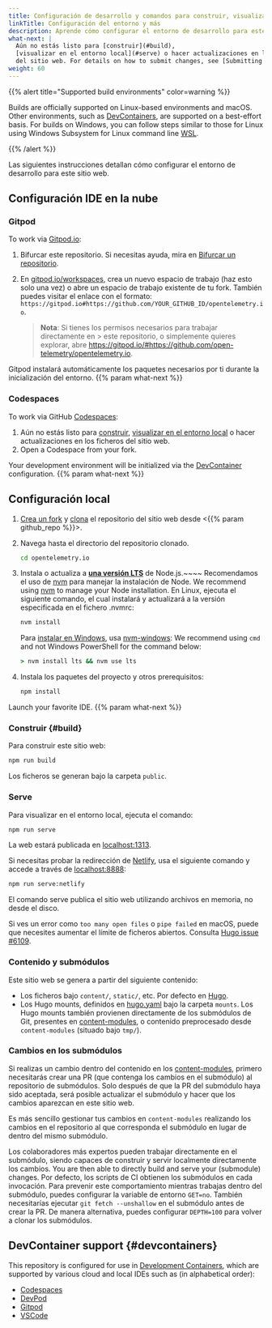 ```yaml
---
title: Configuración de desarrollo y comandos para construir, visualizar en el entorno local y más
linkTitle: Configuración del entorno y más
description: Aprende cómo configurar el entorno de desarrollo para este sitio web.
what-next: |
  Aún no estás listo para [construir](#build),
  [visualizar en el entorno local](#serve) o hacer actualizaciones en los ficheros
  del sitio web. For details on how to submit changes, see [Submitting content][].
weight: 60
---
```


{{% alert title="Supported build environments" color=warning %}}

Builds are officially supported on Linux-based environments and macOS. Other
environments, such as [DevContainers](#devcontainers), are supported on a
best-effort basis. For builds on Windows, you can follow steps similar to those
for Linux using Windows Subsystem for Linux command line [WSL][windows-wsl].

{{% /alert %}}

Las siguientes instrucciones detallan cómo configurar el entorno de desarrollo
para este sitio web.

## Configuración IDE en la nube

### Gitpod

To work via [Gitpod.io]:

1. Bifurcar este repositorio. Si necesitas ayuda, mira en [Bifurcar un
   repositorio][fork].
2. En [gitpod.io/workspaces], crea un nuevo espacio de trabajo (haz esto solo
   una vez) o abre un espacio de trabajo existente de tu fork. También puedes
   visitar el enlace con el formato:
   `https://gitpod.io#https://github.com/YOUR_GITHUB_ID/opentelemetry.io`.

   > **Nota**: Si tienes los permisos necesarios para trabajar directamente en
   > \> este repositorio, o simplemente quieres explorar, abre
   > <https://gitpod.io/#https://github.com/open-telemetry/opentelemetry.io>.

Gitpod instalará automáticamente los paquetes necesarios por ti durante la
inicialización del entorno.
{{% param what-next %}}

### Codespaces

To work via GitHub [Codespaces]:

1. Aún no estás listo para [construir](#build),
   [visualizar en el entorno local](#serve) o hacer actualizaciones en los ficheros
   del sitio web.
2. Open a Codespace from your fork.

Your development environment will be initialized via the
[DevContainer](#devcontainers) configuration. {{% param what-next %}}

## Configuración local

1. [Crea un fork][fork] y [clona][clone] el repositorio del sitio web desde
   <{{% param github\_repo %}}>.

2. Navega hasta el directorio del repositorio clonado.

    ```sh
    cd opentelemetry.io
    ```

3. Instala o actualiza a [**una versión LTS**][nodejs-rel] de Node.js.\~\~\~\~
   Recomendamos el uso de [nvm][] para manejar la instalación de Node.
   We recommend using [nvm] to manage your Node installation. En
   Linux, ejecuta el siguiente comando, el cual instalará y actualizará a la
   versión especificada en el fichero .nvmrc:

    ```sh
    nvm install
    ```

   Para [instalar en Windows][nodejs-win], usa [nvm-windows][]: We recommend
   using `cmd` and not Windows PowerShell for the command below:

    ```cmd
    > nvm install lts && nvm use lts
    ```

4. Instala los paquetes del proyecto y otros prerequisitos:

    ```sh
    npm install
    ```

Launch your favorite IDE. {{% param what-next %}}

### Construir {#build}

Para construir este sitio web:

```sh
npm run build
```

Los ficheros se generan bajo la carpeta `public`.

### Serve

Para visualizar en el entorno local, ejecuta el comando:

```sh
npm run serve
```

La web estará publicada en [localhost:1313][].

Si necesitas probar la redirección de [Netlify], usa el siguiente comando y
accede a través de [localhost:8888][]:

```sh
npm run serve:netlify
```

El comando serve publica el sitio web utilizando archivos en memoria, no desde
el disco.

Si ves un error como `too many open files` o `pipe failed` en macOS, puede que
necesites aumentar el límite de ficheros abiertos. Consulta
[Hugo issue #6109](https://github.com/gohugoio/hugo/issues/6109).

### Contenido y submódulos

Este sitio web se genera a partir del siguiente contenido:

- Los ficheros bajo `content/`, `static/`, etc. Por defecto en [Hugo][].
- Los Hugo mounts, definidos en [hugo.yaml][] bajo la carpeta `mounts`. Los Hugo
  mounts también provienen directamente de los submódulos de Git, presentes en
  [content-modules][], o contenido preprocesado desde `content-modules` (situado
  bajo `tmp/`).

[hugo.yaml]: https://github.com/open-telemetry/opentelemetry.io/blob/main/hugo.yaml
[content-modules]: https://github.com/open-telemetry/opentelemetry.io/tree/main/content-modules

### Cambios en los submódulos

Si realizas un cambio dentro del contenido en los [content-modules][], primero
necesitarás crear una PR (que contenga los cambios en el submódulo) al
repositorio de submódulos. Solo después de que la PR del submódulo haya sido
aceptada, será posible actualizar el submódulo y hacer que los cambios aparezcan
en este sitio web.

Es más sencillo gestionar tus cambios en `content-modules` realizando los
cambios en el repositorio al que corresponda el submódulo en lugar de dentro del
mismo submódulo.

Los colaboradores más expertos pueden trabajar directamente en el submódulo,
siendo capaces de construir y servir localmente directamente los cambios. You are then able to
directly build and serve your (submodule) changes. Por
defecto, los scripts de CI obtienen los submódulos en cada invocación. Para
prevenir este comportamiento mientras trabajas dentro del submódulo, puedes
configurar la variable de entorno `GET=no`. También necesitarías ejecutar
`git fetch --unshallow` en el submódulo antes de crear la PR. De manera
alternativa, puedes configurar `DEPTH=100` para volver a clonar los submódulos.

## DevContainer support {#devcontainers}

This repository is configured for use in [Development
Containers][devcontainers], which are supported by various cloud and local IDEs
such as (in alphabetical order):

- [Codespaces][cs-devc]
- [DevPod](https://devpod.sh/docs/developing-in-workspaces/devcontainer-json)
- [Gitpod](https://www.gitpod.io/docs/flex/configuration/devcontainer/overview)
- [VSCode](https://code.visualstudio.com/docs/devcontainers/containers#_installation)

[clone]: https://docs.github.com/en/repositories/creating-and-managing-repositories/cloning-a-repository
[codespaces]: https://docs.github.com/en/codespaces
[cs-devc]: https://docs.github.com/en/codespaces/setting-up-your-project-for-codespaces/adding-a-dev-container-configuration/introduction-to-dev-containers#about-dev-containers
[devcontainers]: https://containers.dev/
[fork]: https://docs.github.com/es/get-started/quickstart/fork-a-repo
[gitpod.io]: https://gitpod.io
[gitpod.io/workspaces]: https://gitpod.io/workspaces
[hugo]: https://gohugo.io
[localhost:1313]: http://localhost:1313
[localhost:8888]: http://localhost:8888
[netlify]: https://netlify.com
[nodejs-rel]: https://nodejs.org/es/about/previous-releases
[nodejs-win]: https://docs.microsoft.com/es-es/windows/dev-environment/javascript/nodejs-on-windows
[nvm]: https://github.com/nvm-sh/nvm/blob/master/README.md#installing-and-updating
[nvm-windows]: https://github.com/coreybutler/nvm-windows
[windows-wsl]: https://learn.microsoft.com/en-us/windows/wsl/install

<!-- markdownlint-disable link-image-reference-definitions -->

[Submitting content]: ../pull-requests/
